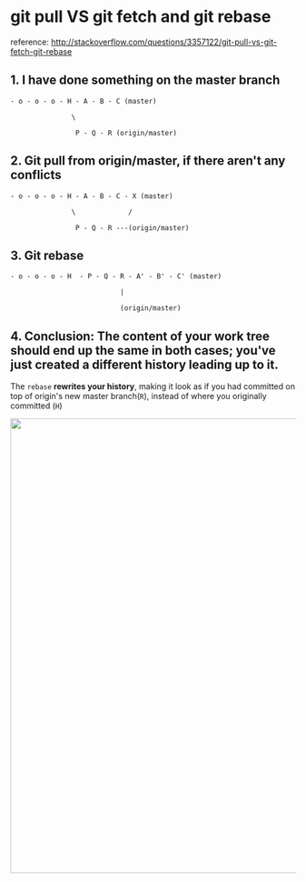 # git pull VS git fetch and git rebase

reference: http://stackoverflow.com/questions/3357122/git-pull-vs-git-fetch-git-rebase


## 1. I have done something on the master branch

```
- o - o - o - H - A - B - C (master)

               \
               
                P - Q - R (origin/master)
```

## 2. Git pull from origin/master, if there aren't any conflicts
```
- o - o - o - H - A - B - C - X (master)

               \             /
               
                P - Q - R ---(origin/master)
```

## 3. Git rebase
```
- o - o - o - H  - P - Q - R - A' - B' - C' (master)

                           |
                           
                           (origin/master)
```

## 4. Conclusion: The content of your work tree should end up the same in both cases; you've just created a different history leading up to it. 

The `rebase` **rewrites your history**, making it look as if you had committed on top of origin's new master branch(`R`), instead of where you originally committed (`H`)

    
<img src="/blog/images/git_pull_vs_fetch.png" alt="" style="width: 800px;"/>